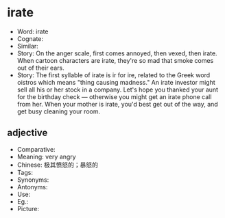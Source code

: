 # irate

- Word: irate
- Cognate: 
- Similar: 
- Story: On the anger scale, first comes annoyed, then vexed, then irate. When cartoon characters are irate, they're so mad that smoke comes out of their ears.
- Story: The first syllable of irate is ir for ire, related to the Greek word oistros which means "thing causing madness." An irate investor might sell all his or her stock in a company. Let's hope you thanked your aunt for the birthday check — otherwise you might get an irate phone call from her. When your mother is irate, you'd best get out of the way, and get busy cleaning your room.

## adjective

- Comparative: 
- Meaning: very angry
- Chinese: 极其愤怒的；暴怒的
- Tags: 
- Synonyms: 
- Antonyms: 
- Use: 
- Eg.: 
- Picture: 


